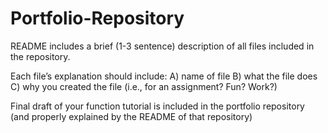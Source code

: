 # Portfolio-Repository

README includes a brief (1-3 sentence) description of all files included in the repository.

Each file’s explanation should include:
A) name of file
B) what the file does
C) why you created the file (i.e., for an assignment? Fun? Work?)



Final draft of your function tutorial is included in the portfolio repository (and properly explained by the README of that repository)
